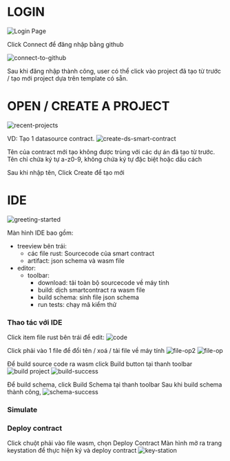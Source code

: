 LOGIN
=========================

![Login Page](images/login.png)

Click Connect để đăng nhập bằng github

![connect-to-github](images/connect-to-github.png)

Sau khi đăng nhập thành công, user có thể click vào project đã tạo từ trước / tạo mới project dựa trên template có sẵn.

OPEN / CREATE A PROJECT
=========================

![recent-projects](images/recent-projects.png)

VD: Tạo 1 datasource contract.
![create-ds-smart-contract](images/create-ds-smart-contract.png)

Tên của contract mới tạo không được trùng với các dự án đã tạo từ trước.
Tên chỉ chứa ký tự a-z0-9, không chứa ký tự đặc biệt hoặc dấu cách

Sau khi nhập tên, Click Create để tạo mới

IDE
=========================
![greeting-started](images/greeting-started.png)

Màn hình IDE bao gồm:
- treeview bên trái:
  - các file rust: Sourcecode của smart contract
  - artifact: json schema và wasm file
- editor:
  - toolbar:
    - download: tải toàn bộ sourcecode về máy tính
    - build: dịch smartcontract ra wasm file
    - build schema: sinh file json schema
    - run tests: chạy mã kiểm thử

### Thao tác với IDE

Click item file rust bên trái để edit:
![code](images/code.png)

Click phải vào 1 file để đổi tên / xoá / tải file về máy tính
![file-op2](images/file-op2.png)
![file-op](images/file-op.png)


Để build source code ra wasm click Build button tại thanh toolbar
![build project](images/build.png)
![build-success](images/build-success.png)

Để build schema, click Build Schema tại thanh toolbar
Sau khi build schema thành công, 
![schema-success](images/build-schema.png)

### Simulate



### Deploy contract

Click chuột phải vào file wasm, chọn Deploy Contract
Màn hình mở ra trang keystation để thực hiện ký và deploy contract
![key-station](images/key-station.png)


